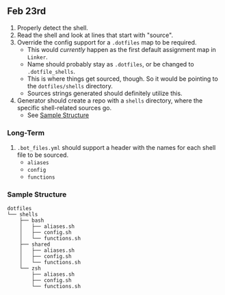 ## Feb 23rd

1. Properly detect the shell.
1. Read the shell and look at lines that start with "source".
1. Override the config support for a `.dotfiles` map to be required.
   * This would _currently_ happen as the first default assignment map in `Linker`.
   * Name should probably stay as `.dotfiles`, or be changed to `.dotfile_shells`.
   * This is where things get sourced, though. So it would be pointing to the `dotfiles/shells` directory.
   * Sources strings generated should definitely utilize this.
1. Generator should create a repo with a `shells` directory, where the specific shell-related sources go.
   * See [Sample Structure][sample-structure]

### Long-Term

1. `.bot_files.yml` should support a header with the names for each shell file to be sourced.
   * `aliases`
   * `config`
   * `functions`


### Sample Structure

```
dotfiles
└── shells
    ├── bash
    │   ├── aliases.sh
    │   ├── config.sh
    │   └── functions.sh
    ├── shared
    │   ├── aliases.sh
    │   ├── config.sh
    │   └── functions.sh
    └── zsh
        ├── aliases.sh
        ├── config.sh
        └── functions.sh
```


[sample-structure]: #sample-structure
